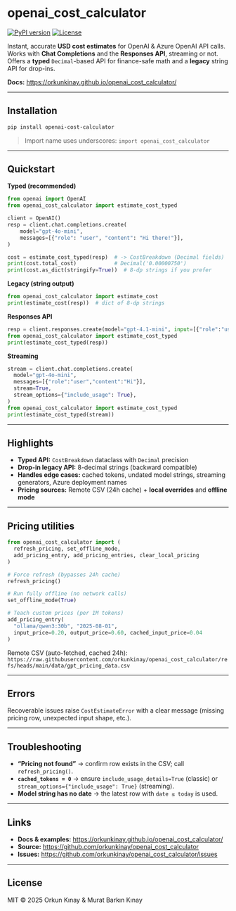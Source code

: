 # openai_cost_calculator

[![PyPI version](https://img.shields.io/pypi/v/openai-cost-calculator)](https://pypi.org/project/openai-cost-calculator/)
[![License](https://img.shields.io/badge/license-MIT-blue)](LICENSE)

Instant, accurate **USD cost estimates** for OpenAI & Azure OpenAI API calls. Works with **Chat Completions** and the **Responses API**, streaming or not. Offers a **typed** `Decimal`-based API for finance-safe math and a **legacy** string API for drop-ins.

**Docs:** https://orkunkinay.github.io/openai_cost_calculator/

---

## Installation

```bash
pip install openai-cost-calculator
```

> Import name uses underscores: `import openai_cost_calculator`

---

## Quickstart

**Typed (recommended)**

```python
from openai import OpenAI
from openai_cost_calculator import estimate_cost_typed

client = OpenAI()
resp = client.chat.completions.create(
    model="gpt-4o-mini",
    messages=[{"role": "user", "content": "Hi there!"}],
)

cost = estimate_cost_typed(resp)  # -> CostBreakdown (Decimal fields)
print(cost.total_cost)            # Decimal('0.00000750')
print(cost.as_dict(stringify=True))  # 8-dp strings if you prefer
```

**Legacy (string output)**

```python
from openai_cost_calculator import estimate_cost
print(estimate_cost(resp))  # dict of 8-dp strings
```

**Responses API**

```python
resp = client.responses.create(model="gpt-4.1-mini", input=[{"role":"user","content":"Hi"}])
from openai_cost_calculator import estimate_cost_typed
print(estimate_cost_typed(resp))
```

**Streaming**

```python
stream = client.chat.completions.create(
  model="gpt-4o-mini",
  messages=[{"role":"user","content":"Hi"}],
  stream=True,
  stream_options={"include_usage": True},
)
from openai_cost_calculator import estimate_cost_typed
print(estimate_cost_typed(stream))
```

---

## Highlights

- **Typed API:** `CostBreakdown` dataclass with `Decimal` precision  
- **Drop-in legacy API:** 8-decimal strings (backward compatible)  
- **Handles edge cases:** cached tokens, undated model strings, streaming generators, Azure deployment names  
- **Pricing sources:** Remote CSV (24h cache) + **local overrides** and **offline mode**

---

## Pricing utilities

```python
from openai_cost_calculator import (
  refresh_pricing, set_offline_mode,
  add_pricing_entry, add_pricing_entries, clear_local_pricing
)

# Force refresh (bypasses 24h cache)
refresh_pricing()

# Run fully offline (no network calls)
set_offline_mode(True)

# Teach custom prices (per 1M tokens)
add_pricing_entry(
  "ollama/qwen3:30b", "2025-08-01",
  input_price=0.20, output_price=0.60, cached_input_price=0.04
)
```

Remote CSV (auto-fetched, cached 24h):  
`https://raw.githubusercontent.com/orkunkinay/openai_cost_calculator/refs/heads/main/data/gpt_pricing_data.csv`

---

## Errors

Recoverable issues raise `CostEstimateError` with a clear message (missing pricing row, unexpected input shape, etc.).

---

## Troubleshooting

- **“Pricing not found”** → confirm row exists in the CSV; call `refresh_pricing()`.  
- **`cached_tokens = 0`** → ensure `include_usage_details=True` (classic) or `stream_options={"include_usage": True}` (streaming).  
- **Model string has no date** → the latest row with `date ≤ today` is used.

---

## Links

- **Docs & examples:** https://orkunkinay.github.io/openai_cost_calculator/  
- **Source:** https://github.com/orkunkinay/openai_cost_calculator  
- **Issues:** https://github.com/orkunkinay/openai_cost_calculator/issues

---

## License

MIT © 2025 Orkun Kınay & Murat Barkın Kınay
